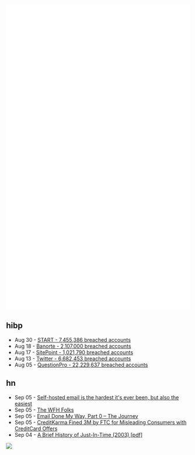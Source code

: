![Metrics](https://raw.githubusercontent.com/phixion/phixion/master/metrics.svg)

## hibp

<!--
for https://github.com/phixion/phixion/blob/main/.github/workflows/feeds.yml
-->
<!--START_SECTION:haveibeenpwnd-->
- Aug 30 - [START - 7,455,386 breached accounts](https://haveibeenpwned.com/PwnedWebsites#Start)
- Aug 18 - [Banorte - 2,107,000 breached accounts](https://haveibeenpwned.com/PwnedWebsites#Banorte)
- Aug 17 - [SitePoint - 1,021,790 breached accounts](https://haveibeenpwned.com/PwnedWebsites#SitePoint)
- Aug 13 - [Twitter - 6,682,453 breached accounts](https://haveibeenpwned.com/PwnedWebsites#Twitter)
- Aug 05 - [QuestionPro - 22,229,637 breached accounts](https://haveibeenpwned.com/PwnedWebsites#QuestionPro)
<!--END_SECTION:haveibeenpwnd-->

## hn

<!--
for https://github.com/phixion/phixion/blob/main/.github/workflows/feeds.yml
-->
<!--START_SECTION:hn-->
- Sep 05 - [Self-hosted email is the hardest it's ever been, but also the easiest](https://vadosware.io/post/its-never-been-easier-or-harder-to-self-host-email/)
- Sep 05 - [The WFH Folks](https://news.ycombinator.com/item?id=32720171)
- Sep 05 - [Email Done My Way, Part 0 – The Journey](https://jan.wildeboer.net/2022/08/Email-0-The-Journey-2022/)
- Sep 05 - [CreditKarma Fined 3M by FTC for Misleading Consumers with CreditCard Offers](https://thefintechtimes.com/credit-karma-fined-3million-by-ftc-for-misleading-consumers-with-credit-card-offers/)
- Sep 04 - [A Brief History of Just-In-Time (2003) [pdf]](http://eecs.ucf.edu/~dcm/Teaching/COT4810-Spring2011/Literature/JustInTimeCompilation.pdf)
<!--END_SECTION:hn-->

<!--
for https://yhype.me
-->
![](https://hit.yhype.me/github/profile?user_id=13013670)
